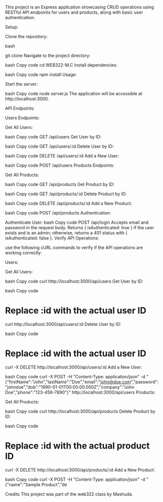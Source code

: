 This project is an Express application showcasing CRUD operations using RESTful API endpoints for users and products, along with basic user authentication.

Setup:

Clone the repository:

bash

git clone 
Navigate to the project directory:

bash
Copy code
cd WEB322-M.C 
Install dependencies:

bash
Copy code
npm install
Usage:

Start the server:

bash
Copy code
node server.js
The application will be accessible at http://localhost:3000.

API Endpoints:

Users Endpoints:

Get All Users:

bash
Copy code
GET /api/users
Get User by ID:

bash
Copy code
GET /api/users/:id
Delete User by ID:

bash
Copy code
DELETE /api/users/:id
Add a New User:

bash
Copy code
POST /api/users
Products Endpoints:

Get All Products:

bash
Copy code
GET /api/products
Get Product by ID:

bash
Copy code
GET /api/products/:id
Delete Product by ID:

bash
Copy code
DELETE /api/products/:id
Add a New Product:

bash
Copy code
POST /api/products
Authentication:

Authenticate User:
bash
Copy code
POST /api/login
Accepts email and password in the request body. Returns { isAuthenticated: true } if the user exists and is an admin; otherwise, returns a 401 status with { isAuthenticated: false }.
Verify API Operations:

use the following cURL commands to verify if the API operations are working correctly:

Users:

Get All Users:

bash
Copy code
curl http://localhost:3000/api/users
Get User by ID:

bash
Copy code
# Replace :id with the actual user ID
curl http://localhost:3000/api/users/:id
Delete User by ID:

bash
Copy code
# Replace :id with the actual user ID
curl -X DELETE http://localhost:3000/api/users/:id
Add a New User:

bash
Copy code
curl -X POST -H "Content-Type: application/json" -d "{\"firstName\":\"John\",\"lastName\":\"Doe\",\"email\":\"john@doe.com\",\"password\":\"johndoe\",\"dob\":\"1990-01-01T00:00:00.000Z\",\"company\":\"John Doe\",\"phone\":\"123-456-7890\"}" http://localhost:3000/api/users
Products:

Get All Products:

bash
Copy code
curl http://localhost:3000/api/products
Delete Product by ID:

bash
Copy code
# Replace :id with the actual product ID
curl -X DELETE http://localhost:3000/api/products/:id
Add a New Product:

bash
Copy code
curl -X POST -H "Content-Type: application/json" -d "{\"name\":\"Sample Product\",\"de

Credits
This project was part of the web322 class by Mashuda.
